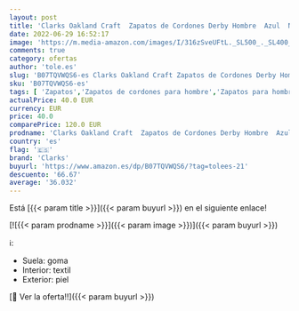 ```yaml
---
layout: post
title: 'Clarks Oakland Craft  Zapatos de Cordones Derby Hombre  Azul  Navy Nubuck Navy Nubuck   42 EU'
date: 2022-06-29 16:52:17
image: 'https://m.media-amazon.com/images/I/316zSveUFtL._SL500_._SL400_.jpg'
comments: true
category: ofertas
author: 'tole.es'
slug: 'B07TQVWQS6-es Clarks Oakland Craft Zapatos de Cordones Derby Hombre Azul...'
sku: 'B07TQVWQS6-es'
tags: [ 'Zapatos','Zapatos de cordones para hombre','Zapatos para hombre','Zapatos y complementos','clarks','zapatos','🇪🇸', ]
actualPrice: 40.0 EUR
currency: EUR
price: 40.0
comparePrice: 120.0 EUR
prodname: 'Clarks Oakland Craft  Zapatos de Cordones Derby Hombre  Azul  Navy Nubuck Navy Nubuck   42 EU'
country: 'es'
flag: '🇪🇸'
brand: 'Clarks'
buyurl: 'https://www.amazon.es/dp/B07TQVWQS6/?tag=tolees-21'
descuento: '66.67'
average: '36.032'
---
```


Está [{{< param title >}}]({{< param buyurl >}}) en el siguiente enlace!

[![{{< param prodname >}}]({{< param image >}})]({{< param buyurl >}})

ℹ️:

- Suela: goma
- Interior: textil
- Exterior: piel

[🛒 Ver la oferta!!]({{< param buyurl >}})
